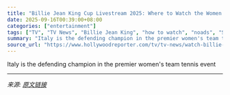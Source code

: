 ```yaml
---
title: "Billie Jean King Cup Livestream 2025: Where to Watch the Women’s Tennis Tournament Online"
date: 2025-09-16T00:39:00+08:00
categories: ["entertainment"]
tags: ["TV", "TV News", "Billie Jean King", "how to watch", "noads", "Sports", "tennis"]
summary: "Italy is the defending champion in the premier women's team tennis event"
source_url: "https://www.hollywoodreporter.com/tv/tv-news/watch-billie-jean-king-cup-tennis-live-stream-online-free-1235644947/"
---
```


Italy is the defending champion in the premier women's team tennis event

---

*来源: [原文链接](https://www.hollywoodreporter.com/tv/tv-news/watch-billie-jean-king-cup-tennis-live-stream-online-free-1235644947/)*
